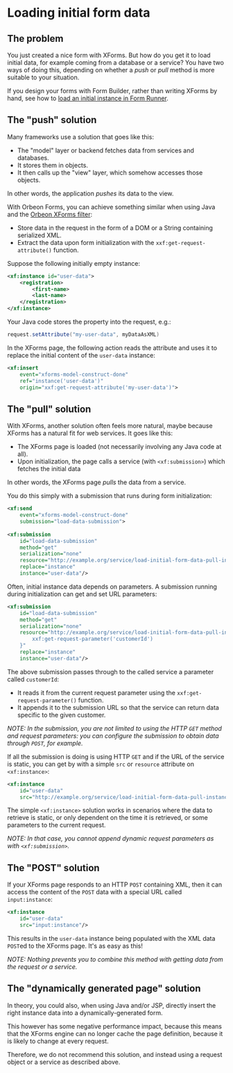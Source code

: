 # Loading initial form data



## The problem   

You just created a nice form with XForms. But how do you get it to load initial data, for example coming from a database or a service? You have two ways of doing this, depending on whether a _push_ or _pull_ method is more suitable to your situation.

If you design your forms with Form Builder, rather than writing XForms by hand, see how to [load an initial instance in Form Runner](../../configuration/properties/form-runner-detail-page.md#initial-data).

## The "push" solution 

Many frameworks use a solution that goes like this:  

- The "model" layer or backend fetches data from services and databases.
- It stores them in objects.
- It then calls up the "view" layer, which somehow accesses those objects.

In other words, the application _pushes_ its data to the view.

With Orbeon Forms, you can achieve something similar when using Java and the [Orbeon XForms filter](../filter.md):  

- Store data in the request in the form of a DOM or a String containing serialized XML.
- Extract the data upon form initialization with the `xxf:get-request-attribute()` function.

Suppose the following initially empty instance:

```xml
<xf:instance id="user-data">
    <registration>
        <first-name>
        <last-name>
    </registration>
</xf:instance>
```
  
Your Java code stores the property into the request, e.g.:

```java
request.setAttribute("my-user-data", myDataAsXML)
```
  
In the XForms page, the following action reads the attribute and uses it to replace the initial content of the `user-data` instance:

```xml
<xf:insert
    event="xforms-model-construct-done"
    ref="instance('user-data')"
    origin="xxf:get-request-attribute('my-user-data')">
```

## The "pull" solution

With XForms, another solution often feels more natural, maybe because XForms has a natural fit for web services. It goes like this:  

- The XForms page is loaded (not necessarily involving any Java code at all).
- Upon initialization, the page calls a service (with `<xf:submission>`) which fetches the initial data

In other words, the XForms page _pulls_ the data from a service.

You do this simply with a submission that runs during form initialization:

```xml
<xf:send 
    event="xforms-model-construct-done" 
    submission="load-data-submission">
  
<xf:submission
    id="load-data-submission"
    method="get" 
    serialization="none" 
    resource="http://example.org/service/load-initial-form-data-pull-instance" 
    replace="instance" 
    instance="user-data"/>
```
  
Often, initial instance data depends on parameters. A submission running during initialization can get and set URL parameters:

```xml
<xf:submission 
    id="load-data-submission"
    method="get" 
    serialization="none" 
    resource="http://example.org/service/load-initial-form-data-pull-instance?customerId={
        xxf:get-request-parameter('customerId')
    }" 
    replace="instance" 
    instance="user-data"/>
```
  
The above submission passes through to the called service a parameter called `customerId`:  

- It reads it from the current request parameter using the `xxf:get-request-parameter()` function.  
- It appends it to the submission URL so that the service can return data specific to the given customer.  

_NOTE: In the submission, you are not limited to using the HTTP `GET` method and request parameters: you can configure the submission to obtain data through `POST`, for example._

If all the submission is doing is using HTTP `GET` and if the URL of the service is static, you can get by with a simple `src` or `resource` attribute on `<xf:instance>`:

```xml
<xf:instance 
    id="user-data" 
    src="http://example.org/service/load-initial-form-data-pull-instance"/>
```
  
The simple `<xf:instance>` solution works in scenarios where the data to retrieve is static, or only dependent on the time it is retrieved, or some parameters to the current request.
  
_NOTE: In that case, you cannot append dynamic request parameters as with `<xf:submission>`._  

## The "POST" solution

If your XForms page responds to an HTTP `POST` containing XML, then it can access the content of the `POST` data with a special URL called `input:instance`:

```xml
<xf:instance 
    id="user-data" 
    src="input:instance"/>
```
  
This results in the `user-data` instance being populated with the XML data `POST`ed to the XForms page. It's as easy as this!

_NOTE: Nothing prevents you to combine this method with getting data from the request or a service._  

## The "dynamically generated page" solution  

In theory, you could also, when using Java and/or JSP, directly insert the right instance data into a dynamically-generated form.

This however has some negative performance impact, because this means that the XForms engine can no longer cache the page definition, because it is likely to change at every request.

Therefore, we do not recommend this solution, and instead using a request object or a service as described above.

